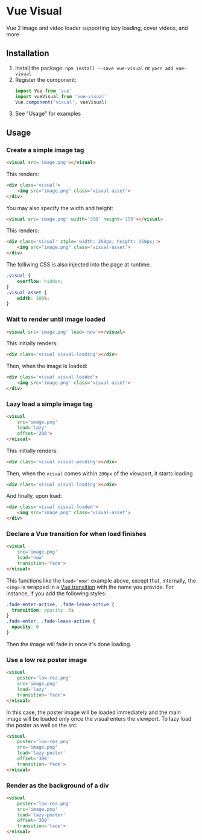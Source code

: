 # Vue Visual

Vue 2 image and video loader supporting lazy loading, cover videos, and more

## Installation

1. Install the package: `npm install --save vue-visual` or `yarn add vue-visual`
2. Register the component:
	```js
	import Vue from 'vue'
	import vueVisual from 'vue-visual'
	Vue.component('visual', vueVisual)
	```
3. See "Usage" for examples

## Usage

### Create a simple image tag

```html
<visual src='image.png'></visual>
```

This renders:

```html
<div class='visual'>
	<img src="image.png" class='visual-asset'>
</div>
```

You may also specify the width and height:

```html
<visual src='image.png' width='350' height='150'></visual>
```

This renders:

```html
<div class='visual' style='width: 350px; height: 150px;'>
	<img src="image.png" class='visual-asset'>
</div>
```

The folliwing CSS is also injected into the page at runtime.

```css
.visual {
	overflow: hidden;
}
.visual-asset {
	width: 100%;
}
```


### Wait to render until image loaded

```html
<visual src='image.png' load='now'></visual>
```

This initially renders:

```html
<div class='visual visual-loading'></div>
```

Then, when the image is loaded:

```html
<div class='visual visual-loaded'>
	<img src='image.png' class='visual-asset'>
</div>
```


### Lazy load a simple image tag

```html
<visual
	src='image.png'
	load='lazy'
	offset='200'>
</visual>
```

This initially renders:

```html
<div class='visual visual-pending'></div>
```

Then, when the `visual` comes within `200px` of the viewport, it starts loading

```html
<div class='visual visual-loading'></div>
```

And finally, upon load:

```html
<div class='visual visual-loaded'>
	<img src="image.png" class='visual-asset'>
</div>
```


### Declare a Vue transition for when load finishes

```html
<visual
	src='image.png'
	load='now'
	transition='fade'>
</visual>
```

This functions like the `load='now'` example above, except that, internally, the `<img>` is wrapped in a [Vue transition](http://vuejs.org/v2/guide/transitions.html) with the name you provide.  For instance, if you add the following styles:

```css
.fade-enter-active, .fade-leave-active {
  transition: opacity .5s
}
.fade-enter, .fade-leave-active {
  opacity: 0
}
```

Then the image will fade in once it's done loading.


### Use a low rez poster image

```html
<visual
	poster='low-rez.png'
	src='image.png'
	load='lazy'
	transition='fade'>
</visual>
```

In this case, the poster image will be loaded immediately and the main image will be loaded only once the visual enters the viewport.  To lazy load the poster as well as the src:

```html
<visual
	poster='low-rez.png'
	src='image.png'
	load='lazy-poster'
	offset='300'
	transition='fade'>
</visual>
```


### Render as the background of a div

```html
<visual
	poster='low-rez.png'
	src='image.png'
	load='lazy-poster'
	offset='300'
	transition='fade'>
</visual>
```
